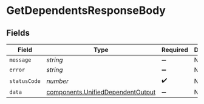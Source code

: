 # GetDependentsResponseBody


## Fields

| Field                                                                                  | Type                                                                                   | Required                                                                               | Description                                                                            |
| -------------------------------------------------------------------------------------- | -------------------------------------------------------------------------------------- | -------------------------------------------------------------------------------------- | -------------------------------------------------------------------------------------- |
| `message`                                                                              | *string*                                                                               | :heavy_minus_sign:                                                                     | N/A                                                                                    |
| `error`                                                                                | *string*                                                                               | :heavy_minus_sign:                                                                     | N/A                                                                                    |
| `statusCode`                                                                           | *number*                                                                               | :heavy_check_mark:                                                                     | N/A                                                                                    |
| `data`                                                                                 | [components.UnifiedDependentOutput](../../models/components/unifieddependentoutput.md) | :heavy_minus_sign:                                                                     | N/A                                                                                    |